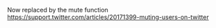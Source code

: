 Now replaced by the mute function  
https://support.twitter.com/articles/20171399-muting-users-on-twitter
